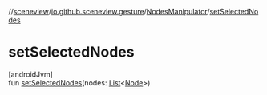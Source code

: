 //[sceneview](../../../index.md)/[io.github.sceneview.gesture](../index.md)/[NodesManipulator](index.md)/[setSelectedNodes](set-selected-nodes.md)

# setSelectedNodes

[androidJvm]\
fun [setSelectedNodes](set-selected-nodes.md)(nodes: [List](https://kotlinlang.org/api/latest/jvm/stdlib/kotlin.collections/-list/index.html)&lt;[Node](../../io.github.sceneview.nodes/-node/index.md)&gt;)
